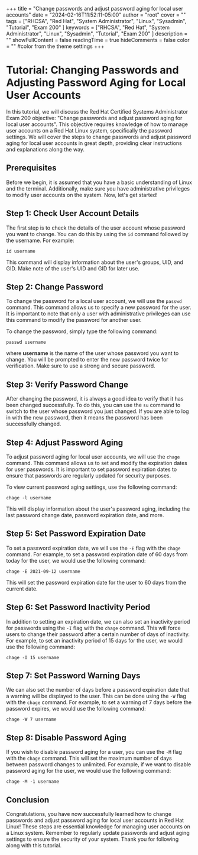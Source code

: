 +++
title = "Change passwords and adjust password aging for local user accounts"
date = "2024-02-16T11:52:11-05:00"
author = "root"
cover = ""
tags = ["RHCSA", "Red Hat", "System Administrator", "Linux", "Sysadmin", "Tutorial", "Exam 200" ]
keywords = ["RHCSA", "Red Hat", "System Administrator", "Linux", "Sysadmin", "Tutorial", "Exam 200" ]
description = ""
showFullContent = false
readingTime = true
hideComments = false
color = "" #color from the theme settings
+++


# Tutorial: Changing Passwords and Adjusting Password Aging for Local User Accounts

In this tutorial, we will discuss the Red Hat Certified Systems Administrator Exam 200 objective: "Change passwords and adjust password aging for local user accounts". This objective requires knowledge of how to manage user accounts on a Red Hat Linux system, specifically the password settings. We will cover the steps to change passwords and adjust password aging for local user accounts in great depth, providing clear instructions and explanations along the way.

## Prerequisites
Before we begin, it is assumed that you have a basic understanding of Linux and the terminal. Additionally, make sure you have administrative privileges to modify user accounts on the system. Now, let's get started!

## Step 1: Check User Account Details
The first step is to check the details of the user account whose password you want to change. You can do this by using the `id` command followed by the username. For example:

```
id username
```
This command will display information about the user's groups, UID, and GID. Make note of the user's UID and GID for later use.

## Step 2: Change Password
To change the password for a local user account, we will use the `passwd` command. This command allows us to specify a new password for the user. It is important to note that only a user with administrative privileges can use this command to modify the password for another user.

To change the password, simply type the following command:

```
passwd username
```

where **username** is the name of the user whose password you want to change. You will be prompted to enter the new password twice for verification. Make sure to use a strong and secure password.

## Step 3: Verify Password Change
After changing the password, it is always a good idea to verify that it has been changed successfully. To do this, you can use the `su` command to switch to the user whose password you just changed. If you are able to log in with the new password, then it means the password has been successfully changed.

## Step 4: Adjust Password Aging
To adjust password aging for local user accounts, we will use the `chage` command. This command allows us to set and modify the expiration dates for user passwords. It is important to set password expiration dates to ensure that passwords are regularly updated for security purposes.

To view current password aging settings, use the following command:

```
chage -l username
```

This will display information about the user's password aging, including the last password change date, password expiration date, and more.

## Step 5: Set Password Expiration Date
To set a password expiration date, we will use the `-E` flag with the `chage` command. For example, to set a password expiration date of 60 days from today for the user, we would use the following command:

```
chage -E 2021-09-12 username
```

This will set the password expiration date for the user to 60 days from the current date.

## Step 6: Set Password Inactivity Period
In addition to setting an expiration date, we can also set an inactivity period for passwords using the `-I` flag with the `chage` command. This will force users to change their password after a certain number of days of inactivity. For example, to set an inactivity period of 15 days for the user, we would use the following command:

```
chage -I 15 username
```

## Step 7: Set Password Warning Days
We can also set the number of days before a password expiration date that a warning will be displayed to the user. This can be done using the `-W` flag with the `chage` command. For example, to set a warning of 7 days before the password expires, we would use the following command:

```
chage -W 7 username
```

## Step 8: Disable Password Aging
If you wish to disable password aging for a user, you can use the `-M` flag with the `chage` command. This will set the maximum number of days between password changes to unlimited. For example, if we want to disable password aging for the user, we would use the following command:

```
chage -M -1 username
```

## Conclusion
Congratulations, you have now successfully learned how to change passwords and adjust password aging for local user accounts in Red Hat Linux! These steps are essential knowledge for managing user accounts on a Linux system. Remember to regularly update passwords and adjust aging settings to ensure the security of your system. Thank you for following along with this tutorial.  